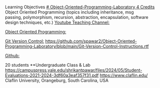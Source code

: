 Learning Objectives [# Object-Oriented-Programming-Laboratory 4 Credits](https://pawar1550.wixsite.com/claflin-courses/copy-of-object-oriented-programming)
Object Oriented Programming (topics including inheritance, msg passing, polymorphism, recursion, abstraction, encapsulation, software design techniques, etc.)
[Youtube Teaching Channel:](https://www.youtube.com/playlist?list=PLKka-JHtsz80sJ_uQ8wZ4cnLNB9yRJNoV)

[Object Oriented Programming:](https://youtu.be/GPLjXvVgssc)

[Git Version Control:](https://youtu.be/IM56cFOyCZM)
https://github.com/spawar2/Object-Oriented-Programming-Laboratory/blob/main/Git-Version-Control-Instructions.rtf

[Github:](https://github.com/spawar2/Object-Oriented-Programming-Laboratory)

20 students
**Undergraduate Class & Lab https://campuspress.yale.edu/shrikantpawar/files/2024/05/Student-Evaluations-2021-2024-3df60a3eaf357f31.pdf
https://www.claflin.edu/
Claflin University, Orangeburg, South Carolina, USA
